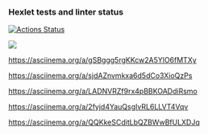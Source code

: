 ### Hexlet tests and linter status

[![Actions Status](https://github.com/NullUndefinedElement/frontend-project-44/workflows/hexlet-check/badge.svg)](https://github.com/NullUndefinedElement/frontend-project-44/actions)

<a href="https://codeclimate.com/github/NullUndefinedElement/frontend-project-44/maintainability"><img src="https://api.codeclimate.com/v1/badges/6ae3c0cf0d3c7bb3e756/maintainability" /></a>

<https://asciinema.org/a/gSBggg5rgKKcw2A5YlO6fMTXy>

<https://asciinema.org/a/sjdAZnvmkxa6d5dCo3XioQzPs>

<https://asciinema.org/a/LADNVRZf9rx4pBBKOADdiRsmo>

<https://asciinema.org/a/2fyjd4YauQsgIvRL6LLVT4Vqv>

<https://asciinema.org/a/QQKkeSCditLbQZBWwBfULXDJq>
